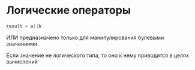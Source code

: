 # Логические операторы

```jsx
result = a||b
```

ИЛИ предназначено только для манипулирования булевыми значениями.

Если значение не логического типа, то оно к нему приводится в целях вычислений